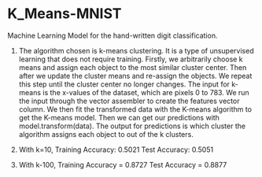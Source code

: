 # K_Means-MNIST
Machine Learning Model for the hand-written digit classification.
1.	The algorithm chosen is k-means clustering. It is a type of unsupervised learning that does not require training. Firstly, we arbitrarily choose k means and assign each object to the most similar cluster center. Then after we update the cluster means and re-assign the objects. We repeat this step until the cluster center no longer changes. The input for k-means is the x-values of the dataset, which are pixels  0 to 783. We run the input through the vector assembler to create the features vector column. We then fit the transformed data with the K-means algorithm to get the K-means model. Then we can get our predictions with model.transform(data). The output for predictions is which cluster the algorithm assigns each object to out of the k clusters. 

2.	With k=10, 
Training Accuracy: 0.5021
Test Accuracy: 0.5051

3.	With k-100,
Training Accuracy = 0.8727
Test Accuracy = 0.8877
